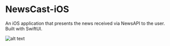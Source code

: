 # NewsCast-iOS
An iOS application that presents the news received via NewsAPI to the user. Built with SwiftUI.

![alt text](/Newscast-screen-recording.gif)

